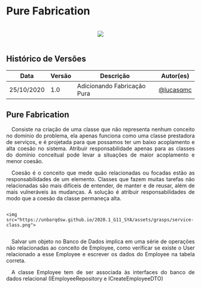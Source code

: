 # Pure Fabrication
<br>
<div style="display: flex; justify-content: center; align-items:center;">
    <img src="https://unbarqdsw.github.io/2020.1_G11_SYA/assets/gofs/pattern.png">
</div>
<br>



## **Histórico de Versões**
Data | Versão | Descrição | Autor(es) 
---- | ----------- | ------ | ---------
25/10/2020 | 1.0 | Adicionando Fabricação Pura | [@lucasqmc](http://github.com/lucasqmc) 

## **Pure Fabrication**
<p align="justify">&emsp;Consiste na criação de uma classe que não representa nenhum conceito no domínio do problema, ela apenas funciona como uma classe prestadora de serviços, e é projetada para que possamos ter um baixo acoplamento e alta coesão no sistema. Atribuir responsabilidade apenas para as classes do domínio
conceitual pode levar a situações de maior acoplamento e menor
coesão. </p>

<p align="justify">&emsp;Coesão é o conceito que mede quão relacionadas ou focadas estão as
responsabilidades de um elemento. Classes que fazem muitas tarefas não relacionadas são
mais difíceis de entender, de manter e de reusar, além de
mais vulneráveis às mudanças. A solução é atribuir responsabilidades de modo que a coesão da
classe permaneça alta. </p>

<div style="display: flex; justify-content: center; align-items:center;">

    <img src="https://unbarqdsw.github.io/2020.1_G11_SYA/assets/grasps/service-class.png">
</div>

<p align="justify">&emsp;Salvar um objeto no Banco de Dados implica em uma série de operações não relacionadas ao conceito de Employee, como verificar se existe o User relacionado a esse Employee e escrever os dados do Employee na tabela correta. </p>

<p align="justify">&emsp;A classe Employee tem de ser associada às interfaces do banco de dados relacional (IEmployeeRepository e ICreateEmployeeDTO)</p>








